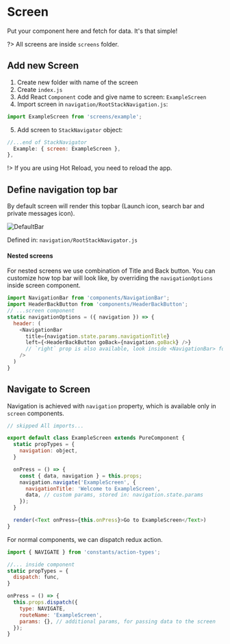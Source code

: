 # Screen

Put your component here and fetch for data. It's that simple!

?> All screens are inside `screens` folder.

## Add new Screen

1. Create new folder with name of the screen
2. Create `index.js`
3. Add React `Component` code and give name to screen: `ExampleScreen`
4. Import screen in `navigation/RootStackNavigation.js`:
```js
import ExampleScreen from 'screens/example';
```
5. Add screen to `StackNavigator` object:
```js
//...end of StackNavigator
  Example: { screen: ExampleScreen },
},
```

!> If you are using Hot Reload, you need to reload the app.

## Define navigation top bar
By default screen will render this topbar (Launch icon, search bar and private messages icon).

![DefaultBar](https://d26dzxoao6i3hh.cloudfront.net/items/3B1A470Y2s39453T1w0l/Image%202017-10-06%20at%2011.02.34%20AM.public.20153B402N03.png)

Defined in: `navigation/RootStackNavigator.js`

#### Nested screens
For nested screens we use combination
of Title and Back button. You can customize how top bar will look like, by overriding the  `navigationOptions`
inside screen component.
```js
import NavigationBar from 'components/NavigationBar';
import HeaderBackButton from 'components/HeaderBackButton';
// ...screen component
static navigationOptions = ({ navigation }) => {
  header: (
    <NavigationBar
      title={navigation.state.params.navigationTitle}
      left={<HeaderBackButton goBack={navigation.goBack} />}
      // `right` prop is also available, look inside <NavigationBar> for more info.
    />
  )
}
```

## Navigate to Screen
Navigation is achieved with `navigation` property, which is available only in `screen` components.

```js
// skipped All imports...

export default class ExampleScreen extends PureComponent {
  static propTypes = {
    navigation: object,
  }

  onPress = () => {
    const { data, navigation } = this.props;
    navigation.navigate('ExampleScreen', {
      navigationTitle: 'Welcome to ExampleScreen',
      data, // custom params, stored in: navigation.state.params
    });
  }

  render(<Text onPress={this.onPress}>Go to ExampleScreen</Text>)
}
```

For normal components, we can dispatch redux action.

```js
import { NAVIGATE } from 'constants/action-types';

//... inside component
static propTypes = {
  dispatch: func,
}

onPress = () => {
  this.props.dispatch({
    type: NAVIGATE,
    routeName: 'ExampleScreen',
    params: {}, // additional params, for passing data to the screen
  });
}
```
